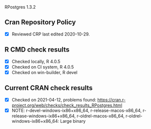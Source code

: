 RPostgres 1.3.2

## Cran Repository Policy

- [x] Reviewed CRP last edited 2020-10-29.

## R CMD check results

- [x] Checked locally, R 4.0.5
- [x] Checked on CI system, R 4.0.5
- [x] Checked on win-builder, R devel

## Current CRAN check results

- [x] Checked on 2021-04-12, problems found: https://cran.r-project.org/web/checks/check_results_RPostgres.html
- [x] NOTE: r-devel-windows-ix86+x86_64, r-release-macos-x86_64, r-release-windows-ix86+x86_64, r-oldrel-macos-x86_64, r-oldrel-windows-ix86+x86_64: Large binary
